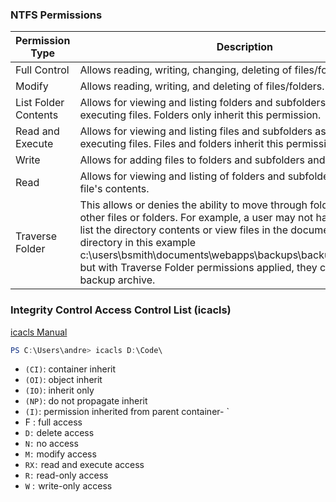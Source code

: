 ### NTFS Permissions
| Permission Type      | Description                                                                                                                                                                                                                                                                                                                                                                                |
| -------------------- | ------------------------------------------------------------------------------------------------------------------------------------------------------------------------------------------------------------------------------------------------------------------------------------------------------------------------------------------------------------------------------------------ |
| Full Control         | Allows reading, writing, changing, deleting of files/folders.                                                                                                                                                                                                                                                                                                                              |
| Modify               | Allows reading, writing, and deleting of files/folders.                                                                                                                                                                                                                                                                                                                                    |
| List Folder Contents | Allows for viewing and listing folders and subfolders as well as executing files. Folders only inherit this permission.                                                                                                                                                                                                                                                                    |
| Read and Execute     | Allows for viewing and listing files and subfolders as well as executing files. Files and folders inherit this permission.                                                                                                                                                                                                                                                                 |
| Write                | Allows for adding files to folders and subfolders and writing to a file.                                                                                                                                                                                                                                                                                                                   |
| Read                 | Allows for viewing and listing of folders and subfolders and viewing a file's contents.                                                                                                                                                                                                                                                                                                    |
| Traverse Folder      | This allows or denies the ability to move through folders to reach other files or folders. For example, a user may not have permission to list the directory contents or view files in the documents or web apps directory in this example c:\users\bsmith\documents\webapps\backups\backup_02042020.zip but with Traverse Folder permissions applied, they can access the backup archive. |
### Integrity Control Access Control List (icacls)
[icacls Manual](https://ss64.com/nt/icacls.html)
``` Powershell
PS C:\Users\andre> icacls D:\Code\                                               D:\Code\ BUILTIN\Administrators:(I)(F)                                                    BUILTIN\Administrators:(I)(OI)(CI)(IO)(F)                                        NT AUTHORITY\SYSTEM:(I)(F)                                                       NT AUTHORITY\SYSTEM:(I)(OI)(CI)(IO)(F)                                           NT AUTHORITY\Authenticated Users:(I)(M)                                          NT AUTHORITY\Authenticated Users:(I)(OI)(CI)(IO)(M)                              BUILTIN\Users:(I)(RX)                                                            BUILTIN\Users:(I)(OI)(CI)(IO)(GR,GE)                                                                                                                  Successfully processed 1 files; Failed processing 0 files
```
- `(CI)`: container inherit
- `(OI)`: object inherit
- `(IO)`: inherit only
- `(NP)`: do not propagate inherit
- `(I)`: permission inherited from parent container- `
-   F : full access
-  `D` :  delete access
-  `N` :  no access
-  `M` :  modify access
-  `RX` :  read and execute access
-  `R` :  read-only access
-  `W` :  write-only access

